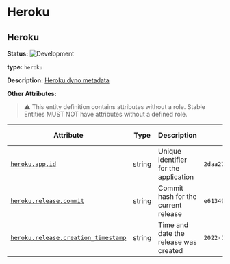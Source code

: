 <!-- NOTE: THIS FILE IS AUTOGENERATED. DO NOT EDIT BY HAND. -->
<!-- see templates/registry/markdown/entity_namespace.md.j2 -->
<!-- markdownlint-capture -->
<!-- markdownlint-disable -->

# Heroku

## Heroku

**Status:** ![Development](https://img.shields.io/badge/-development-blue)

**type:** `heroku`

**Description:** [Heroku dyno metadata](https://devcenter.heroku.com/articles/dyno-metadata)


**Other Attributes:**

> :warning: This entity definition contains attributes without a role.
> Stable Entities MUST NOT have attributes without a defined role.

| Attribute  | Type | Description  | Examples  | [Requirement Level](https://opentelemetry.io/docs/specs/semconv/general/attribute-requirement-level/) | Stability |
|---|---|---|---|---|---|
| [`heroku.app.id`](/docs/registry/attributes/heroku.md) | string | Unique identifier for the application | `2daa2797-e42b-4624-9322-ec3f968df4da` | `Opt-In` | ![Development](https://img.shields.io/badge/-development-blue) |
| [`heroku.release.commit`](/docs/registry/attributes/heroku.md) | string | Commit hash for the current release | `e6134959463efd8966b20e75b913cafe3f5ec` | `Opt-In` | ![Development](https://img.shields.io/badge/-development-blue) |
| [`heroku.release.creation_timestamp`](/docs/registry/attributes/heroku.md) | string | Time and date the release was created | `2022-10-23T18:00:42Z` | `Opt-In` | ![Development](https://img.shields.io/badge/-development-blue) |

<!-- markdownlint-restore -->
